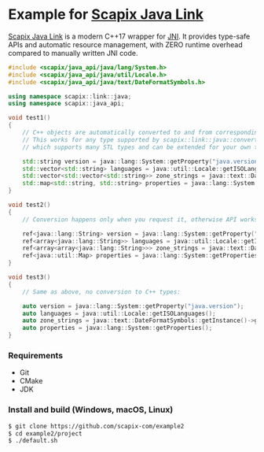 # Example for [Scapix Java Link](https://www.scapix.com/documentation/java_link/)

[Scapix Java Link](https://www.scapix.com/documentation/java_link/) is a modern C++17 wrapper for [JNI](https://docs.oracle.com/javase/8/docs/technotes/guides/jni/).
It provides type-safe APIs and automatic resource management, with ZERO runtime overhead compared to manually written JNI code.

```cpp
#include <scapix/java_api/java/lang/System.h>
#include <scapix/java_api/java/util/Locale.h>
#include <scapix/java_api/java/text/DateFormatSymbols.h>

using namespace scapix::link::java;
using namespace scapix::java_api;

void test1()
{
    // C++ objects are automatically converted to and from corresponding Java types.
    // This works for any type supported by scapix::link::java::convert() interface,
    // which supports many STL types and can be extended for your own types.

    std::string version = java::lang::System::getProperty("java.version");
    std::vector<std::string> languages = java::util::Locale::getISOLanguages();
    std::vector<std::vector<std::string>> zone_strings = java::text::DateFormatSymbols::getInstance()->getZoneStrings();
    std::map<std::string, std::string> properties = java::lang::System::getProperties();
}

void test2()
{
    // Conversion happens only when you request it, otherwise API works with JNI references:

    ref<java::lang::String> version = java::lang::System::getProperty("java.version");
    ref<array<java::lang::String>> languages = java::util::Locale::getISOLanguages();
    ref<array<array<java::lang::String>>> zone_strings = java::text::DateFormatSymbols::getInstance()->getZoneStrings();
    ref<java::util::Map> properties = java::lang::System::getProperties();
}

void test3()
{
    // Same as above, no conversion to C++ types:

    auto version = java::lang::System::getProperty("java.version");
    auto languages = java::util::Locale::getISOLanguages();
    auto zone_strings = java::text::DateFormatSymbols::getInstance()->getZoneStrings();
    auto properties = java::lang::System::getProperties();
}
```

### Requirements

- Git
- CMake
- JDK

### Install and build (Windows, macOS, Linux)

```bash
$ git clone https://github.com/scapix-com/example2
$ cd example2/project
$ ./default.sh
```
